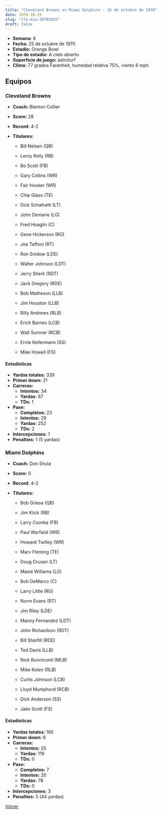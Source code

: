 ```yaml
---
title: "Cleveland Browns vs Miami Dolphins - 25 de octubre de 1970"
date: 1970-10-25
slug: "cle-mia-19701025"
draft: false
---
```


- **Semana:** 6
- **Fecha:** 25 de octubre de 1970
- **Estadio:** Orange Bowl
- **Tipo de estadio:** A cielo abierto
- **Superficie de juego:** astroturf
- **Clima:** 77 grados Farenheit, humedad relativa 75%, viento 6 mph

## Equipos


### Cleveland Browns
* **Coach:** Blanton Collier
* **Score:** 28
* **Record:** 4-2
* **Titulares:** 

  * Bill Nelsen (QB) 

  * Leroy Kelly (RB) 

  * Bo Scott (FB) 

  * Gary Collins (WR) 

  * Fair Hooker (WR) 

  * Chip Glass (TE) 

  * Dick Schafrath (LT) 

  * John Demarie (LG) 

  * Fred Hoaglin (C) 

  * Gene Hickerson (RG) 

  * Joe Taffoni (RT) 

  * Ron Snidow (LDE) 

  * Walter Johnson (LDT) 

  * Jerry Sherk (RDT) 

  * Jack Gregory (RDE) 

  * Bob Matheson (LLB) 

  * Jim Houston (LLB) 

  * Billy Andrews (RLB) 

  * Erich Barnes (LCB) 

  * Walt Sumner (RCB) 

  * Ernie Kellermann (SS) 

  * Mike Howell (FS) 

#### Estadísticas
* **Yardas totales:** 339
* **Primer down:** 21
* **Carreras:**
  * **Intentos:** 34
  * **Yardas:** 87
  * **TDs:** 1
* **Pase:**
  * **Completos:** 23
  * **Intentos:** 29
  * **Yardas:** 252
  * **TDs:** 2
* **Intercepciones:** 1
* **Penalties:** 1 (5 yardas)

### Miami Dolphins
* **Coach:** Don Shula
* **Score:** 0
* **Record:** 4-2
* **Titulares:** 

  * Bob Griese (QB) 

  * Jim Kiick (RB) 

  * Larry Csonka (FB) 

  * Paul Warfield (WR) 

  * Howard Twilley (WR) 

  * Marv Fleming (TE) 

  * Doug Crusan (LT) 

  * Maxie Williams (LG) 

  * Bob DeMarco (C) 

  * Larry Little (RG) 

  * Norm Evans (RT) 

  * Jim Riley (LDE) 

  * Manny Fernandez (LDT) 

  * John Richardson (RDT) 

  * Bill Stanfill (RDE) 

  * Ted Davis (LLB) 

  * Nick Buoniconti (MLB) 

  * Mike Kolen (RLB) 

  * Curtis Johnson (LCB) 

  * Lloyd Mumphord (RCB) 

  * Dick Anderson (SS) 

  * Jake Scott (FS) 

#### Estadísticas
* **Yardas totales:** 165
* **Primer down:** 8
* **Carreras:**
  * **Intentos:** 25
  * **Yardas:** 119
  * **TDs:** 0
* **Pase:**
  * **Completos:** 7
  * **Intentos:** 20
  * **Yardas:** 78
  * **TDs:** 0
* **Intercepciones:** 3
* **Penalties:** 5 (44 yardas)


[Volver](/historia/1970)
